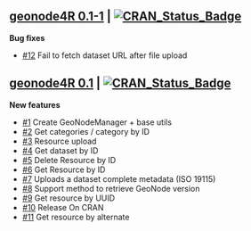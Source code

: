 
## [geonode4R 0.1-1](https://cran.r-project.org/package=geonode4R) | [![CRAN_Status_Badge](https://img.shields.io/badge/CRAN-published-blue.svg)](https://cran.r-project.org/package=geonode4R)

**Bug fixes**

* [#12](https://github.com/eblondel/geonode4R/issues/12) Fail to fetch dataset URL after file upload

## [geonode4R 0.1](https://cran.r-project.org/package=geonode4R) | [![CRAN_Status_Badge](https://img.shields.io/badge/CRAN-published-blue.svg)](https://cran.r-project.org/package=geonode4R)

**New features**

* [#1](https://github.com/eblondel/geonode4R/issues/1) Create GeoNodeManager + base utils
* [#2](https://github.com/eblondel/geonode4R/issues/2) Get categories / category by ID
* [#3](https://github.com/eblondel/geonode4R/issues/3) Resource upload
* [#4](https://github.com/eblondel/geonode4R/issues/4) Get dataset by ID
* [#5](https://github.com/eblondel/geonode4R/issues/5) Delete Resource by ID
* [#6](https://github.com/eblondel/geonode4R/issues/6) Get Resource by ID
* [#7](https://github.com/eblondel/geonode4R/issues/7) Uploads a dataset complete metadata (ISO 19115)
* [#8](https://github.com/eblondel/geonode4R/issues/8) Support method to retrieve GeoNode version
* [#9](https://github.com/eblondel/geonode4R/issues/9) Get resource by UUID
* [#10](https://github.com/eblondel/geonode4R/issues/10) Release On CRAN
* [#11](https://github.com/eblondel/geonode4R/issues/11) Get resource by alternate